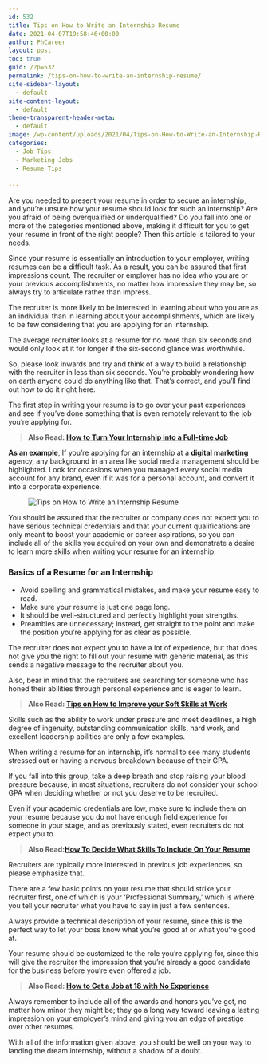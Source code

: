 ```yaml
---
id: 532
title: Tips on How to Write an Internship Resume
date: 2021-04-07T19:58:46+00:00
author: PhCareer
layout: post
toc: true
guid: /?p=532
permalink: /tips-on-how-to-write-an-internship-resume/
site-sidebar-layout:
  - default
site-content-layout:
  - default
theme-transparent-header-meta:
  - default
image: /wp-content/uploads/2021/04/Tips-on-How-to-Write-an-Internship-Resume.jpg
categories:
  - Job Tips
  - Marketing Jobs
  - Resume Tips
 
---
```

Are you needed to present your resume in order to secure an internship, and you&#8217;re unsure how your resume should look for such an internship? Are you afraid of being overqualified or underqualified? Do you fall into one or more of the categories mentioned above, making it difficult for you to get your resume in front of the right people? Then this article is tailored to your needs.

Since your resume is essentially an introduction to your employer, writing resumes can be a difficult task. As a result, you can be assured that first impressions count. The recruiter or employer has no idea who you are or your previous accomplishments, no matter how impressive they may be, so always try to articulate rather than impress.

The recruiter is more likely to be interested in learning about who you are as an individual than in learning about your accomplishments, which are likely to be few considering that you are applying for an internship.

The average recruiter looks at a resume for no more than six seconds and would only look at it for longer if the six-second glance was worthwhile.

So, please look inwards and try and think of a way to build a relationship with the recruiter in less than six seconds. You&#8217;re probably wondering how on earth anyone could do anything like that. That&#8217;s correct, and you&#8217;ll find out how to do it right here.

The first step in writing your resume is to go over your past experiences and see if you&#8217;ve done something that is even remotely relevant to the job you&#8217;re applying for.

<blockquote class="wp-block-quote">
  <p>
    <strong>Also Read: <a href="/how-to-turn-your-internship-into-a-full-time-job/">How to Turn Your Internship into a Full-time Job</a></strong>
  </p>
</blockquote>

**As an example**, If you&#8217;re applying for an internship at a **digital marketing** agency, any background in an area like social media management should be highlighted. Look for occasions when you managed every social media account for any brand, even if it was for a personal account, and convert it into a corporate experience.


<figure class="wp-block-image size-large">

<img loading="lazy" width="768" height="994" src="/wp-content/uploads/2021/04/Marketing-Intern-Resume.png" alt="Tips on How to Write an Internship Resume" class="wp-image-533" srcset="/wp-content/uploads/2021/04/Marketing-Intern-Resume.png 768w, /wp-content/uploads/2021/04/Marketing-Intern-Resume-232x300.png 232w" sizes="(max-width: 768px) 100vw, 768px" /> </figure> 

You should be assured that the recruiter or company does not expect you to have serious technical credentials and that your current qualifications are only meant to boost your academic or career aspirations, so you can include all of the skills you acquired on your own and demonstrate a desire to learn more skills when writing your resume for an internship.

### **Basics of a Resume for an Internship**

  * Avoid spelling and grammatical mistakes, and make your resume easy to read.
  * Make sure your resume is just one page long.
  * It should be well-structured and perfectly highlight your strengths.
  * Preambles are unnecessary; instead, get straight to the point and make the position you&#8217;re applying for as clear as possible.

The recruiter does not expect you to have a lot of experience, but that does not give you the right to fill out your resume with generic material, as this sends a negative message to the recruiter about you.

Also, bear in mind that the recruiters are searching for someone who has honed their abilities through personal experience and is eager to learn.

<blockquote class="wp-block-quote">
  <p>
    <strong>Also Read: <a href="/tips-on-how-to-improve-your-soft-skills-at-work/">Tips on How to Improve your Soft Skills at Work</a></strong>
  </p>
</blockquote>

Skills such as the ability to work under pressure and meet deadlines, a high degree of ingenuity, outstanding communication skills, hard work, and excellent leadership abilities are only a few examples.

When writing a resume for an internship, it&#8217;s normal to see many students stressed out or having a nervous breakdown because of their GPA.

If you fall into this group, take a deep breath and stop raising your blood pressure because, in most situations, recruiters do not consider your school GPA when deciding whether or not you deserve to be recruited.

Even if your academic credentials are low, make sure to include them on your resume because you do not have enough field experience for someone in your stage, and as previously stated, even recruiters do not expect you to.

<blockquote class="wp-block-quote">
  <p>
    <strong>Also Read:<a href="/how-to-decide-what-skills-to-include-on-your-resume/">How To Decide What Skills To Include On Your Resume</a></strong>
  </p>
</blockquote>

Recruiters are typically more interested in previous job experiences, so please emphasize that.

There are a few basic points on your resume that should strike your recruiter first, one of which is your &#8216;Professional Summary,&#8217; which is where you tell your recruiter what you have to say in just a few sentences.

Always provide a technical description of your resume, since this is the perfect way to let your boss know what you&#8217;re good at or what you&#8217;re good at.

Your resume should be customized to the role you&#8217;re applying for, since this will give the recruiter the impression that you&#8217;re already a good candidate for the business before you&#8217;re even offered a job.

<blockquote class="wp-block-quote">
  <p>
    <strong>Also Read: <a href="/how-to-get-a-job-at-18-with-no-experience/">How to Get a Job at 18 with No Experience</a></strong>
  </p>
</blockquote>

Always remember to include all of the awards and honors you&#8217;ve got, no matter how minor they might be; they go a long way toward leaving a lasting impression on your employer&#8217;s mind and giving you an edge of prestige over other resumes.

With all of the information given above, you should be well on your way to landing the dream internship, without a shadow of a doubt.
